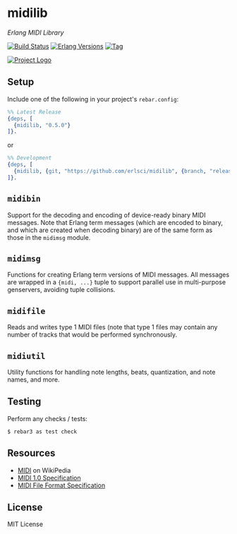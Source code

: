 # midilib

*Erlang MIDI Library*

[![Build Status][gh-actions-badge]][gh-actions]
[![Erlang Versions][erlang-badge]][versions]
[![Tag][github-tag-badge]][github-tag]

[![Project Logo][logo]][logo-large]

## Setup

Include one of the following in your project's `rebar.config`: 

``` erlang
%% Latest Release
{deps, [
  {midilib, "0.5.0"}
]}.
```
or
``` erlang
%% Development
{deps, [
  {midilib, {git, "https://github.com/erlsci/midilib", {branch, "release/0.5.x"}}}
]}.
```

## `midibin`

Support for the decoding and encoding of device-ready binary MIDI messages. Note that Erlang term messages (which are encoded to binary, and which are created when decoding binary) are of the same form as those in the `midimsg` module.

## `midimsg`

Functions for creating Erlang term versions of MIDI messages. All messages are wrapped in a `{midi, ...}` tuple to support parallel use in multi-purpose genservers, avoiding tuple collisions.

## `midifile`

Reads and writes type 1 MIDI files (note that type 1 files may contain any number
of tracks that would be performed synchronously.

## `midiutil`

Utility functions for handling note lengths, beats, quantization, and note
names, and more.

## Testing

Perform any checks / tests:

``` shell
$ rebar3 as test check
```

## Resources

* [MIDI](https://en.wikipedia.org/wiki/MIDI) on WikiPedia
* [MIDI 1.0 Specification](https://www.midi.org/specifications/item/the-midi-1-0-specification)
* [MIDI File Format Specification](https://www.midi.org/specifications/file-format-specifications/standard-midi-files)

## License

MIT License


[//]: ---Named-Links---

[logo]: priv/images/logo-v1-x250.png
[logo-large]: priv/images/logo-v1-x1000.png
[github]: https://github.com/erlsci/midilib
[gh-actions-badge]: https://github.com/erlsci/midilib/workflows/ci%2Fcd/badge.svg
[gh-actions]: https://github.com/erlsci/midilib/actions
[erlang-badge]: https://img.shields.io/badge/erlang-21%20to%2027-blue.svg
[versions]: https://github.com/erlsci/osc/blob/master/.github/workflows/cicd.yml
[github-tag]: https://github.com/erlsci/midilib/tags
[github-tag-badge]: https://img.shields.io/github/tag/erlsci/midilib.svg
[github-downloads]: https://img.shields.io/github/downloads/erlsci/midilib/total.svg
